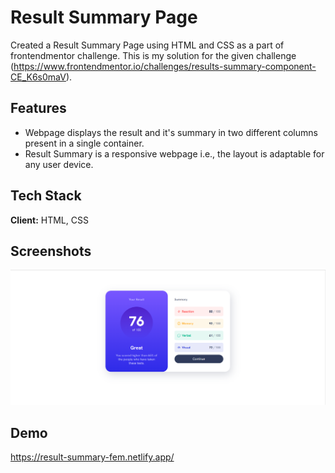 # Result Summary Page

Created a Result Summary Page using HTML and CSS as a part of frontendmentor challenge.
This is my solution for the given challenge (https://www.frontendmentor.io/challenges/results-summary-component-CE_K6s0maV).

## Features

- Webpage displays the result and it's summary in two different columns present in a single container.
- Result Summary is a responsive webpage i.e., the layout is adaptable for any user device.

## Tech Stack

**Client:** HTML, CSS

## Screenshots

![App Screenshot](https://github.com/vimalpksh/Result-Summary-FrontEndMentor/blob/main/SS.PNG?raw=true)

## Demo

https://result-summary-fem.netlify.app/
